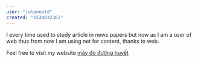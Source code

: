 ```yaml
---
user: "joleneatd"
created: "1534032361"
---
```


I every time used to study article in news papers but now as I am a user of web thus from now 
I am using net for content, thanks to web.

Feel free to visit my website <a href="https://ytenamgiao.com/">máy đo đường huyết</a>
